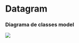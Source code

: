 <h1>Datagram</h1>

<h3>Diagrama de classes model</h3>

[](https://gitlab.com/ppads-mackenzie-2020-1/ppads-05j/the-datagram/the-data-gram-app/-/blob/master/modelos/diagrama%20de%20classes%20-%20models.jpg)

<img src="https://gitlab.com/ppads-mackenzie-2020-1/ppads-05j/the-datagram/the-data-gram-app/-/blob/master/modelos/diagrama%20de%20classes%20-%20models.jpg">

